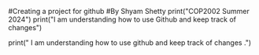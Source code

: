 #Creating a project for github
#By Shyam Shetty
print("COP2002 Summer 2024")
print("I am understanding how to use Github and keep track of changes")

print(" I am understanding how to use github and keep track of changes .")
